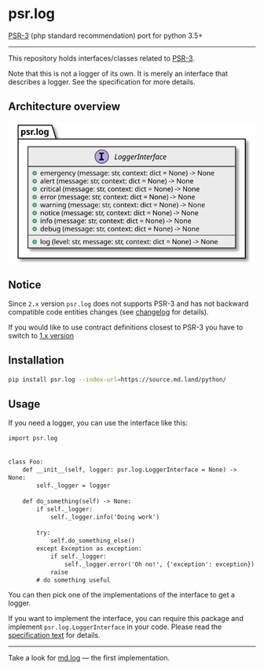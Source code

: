 # psr.log

[PSR-3](https://www.php-fig.org/psr/psr-3/) (php standard recommendation) port for python 3.5+

---

This repository holds interfaces/classes related to 
[PSR-3](https://github.com/php-fig/fig-standards/blob/master/accepted/PSR-3-logger-interface.md).

Note that this is not a logger of its own. It is merely an interface that
describes a logger. See the specification for more details.

## Architecture overview

![Architecture overview](_static/architecture.class-diagram.svg)

## Notice

Since `2.x` version `psr.log` does not supports PSR-3
and has not backward compatible code entities 
changes (see [changelog](changelog.md) for details).

If you would like to use contract definitions closest 
to PSR-3 you have to switch to [1.x version]() 

## Installation

```sh
pip install psr.log --index-url=https://source.md.land/python/
```

## Usage

If you need a logger, you can use the interface like this:

```python3
import psr.log


class Foo:
    def __init__(self, logger: psr.log.LoggerInterface = None) -> None:
        self._logger = logger

    def do_something(self) -> None:
        if self._logger:
            self._logger.info('Doing work')
       
        try:
            self.do_something_else()
        except Exception as exception:
            if self._logger:
                self._logger.error('Oh no!', {'exception': exception})
            raise
        # do something useful
```

You can then pick one of the implementations of the interface to get a logger.

If you want to implement the interface, you can require this package and
implement `psr.log.LoggerInterface` in your code. Please read the
[specification text](https://github.com/php-fig/fig-standards/blob/master/accepted/PSR-3-logger-interface.md)
for details.

---

Take a look for [md.log](../md.log/) — the first implementation.
